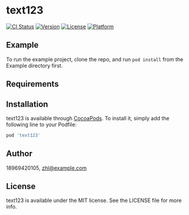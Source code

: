 # text123

[![CI Status](https://img.shields.io/travis/18969420105/text123.svg?style=flat)](https://travis-ci.org/18969420105/text123)
[![Version](https://img.shields.io/cocoapods/v/text123.svg?style=flat)](https://cocoapods.org/pods/text123)
[![License](https://img.shields.io/cocoapods/l/text123.svg?style=flat)](https://cocoapods.org/pods/text123)
[![Platform](https://img.shields.io/cocoapods/p/text123.svg?style=flat)](https://cocoapods.org/pods/text123)

## Example

To run the example project, clone the repo, and run `pod install` from the Example directory first.

## Requirements

## Installation

text123 is available through [CocoaPods](https://cocoapods.org). To install
it, simply add the following line to your Podfile:

```ruby
pod 'text123'
```

## Author

18969420105, zhl@example.com

## License

text123 is available under the MIT license. See the LICENSE file for more info.
